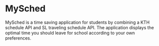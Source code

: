 # MySched
MySched is a time saving application for students by combining a KTH schedule API and SL traveling schedule API. The application displays the optimal time you should leave for school according to your own preferences.
